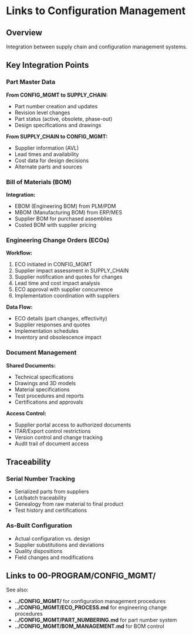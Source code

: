 # Links to Configuration Management

## Overview

Integration between supply chain and configuration management systems.

## Key Integration Points

### Part Master Data
**From CONFIG_MGMT to SUPPLY_CHAIN:**
- Part number creation and updates
- Revision level changes
- Part status (active, obsolete, phase-out)
- Design specifications and drawings

**From SUPPLY_CHAIN to CONFIG_MGMT:**
- Supplier information (AVL)
- Lead times and availability
- Cost data for design decisions
- Alternate parts and sources

### Bill of Materials (BOM)
**Integration:**
- EBOM (Engineering BOM) from PLM/PDM
- MBOM (Manufacturing BOM) from ERP/MES
- Supplier BOM for purchased assemblies
- Costed BOM with supplier pricing

### Engineering Change Orders (ECOs)
**Workflow:**
1. ECO initiated in CONFIG_MGMT
2. Supplier impact assessment in SUPPLY_CHAIN
3. Supplier notification and quotes for changes
4. Lead time and cost impact analysis
5. ECO approval with supplier concurrence
6. Implementation coordination with suppliers

**Data Flow:**
- ECO details (part changes, effectivity)
- Supplier responses and quotes
- Implementation schedules
- Inventory and obsolescence impact

### Document Management
**Shared Documents:**
- Technical specifications
- Drawings and 3D models
- Material specifications
- Test procedures and reports
- Certifications and approvals

**Access Control:**
- Supplier portal access to authorized documents
- ITAR/Export control restrictions
- Version control and change tracking
- Audit trail of document access

## Traceability

### Serial Number Tracking
- Serialized parts from suppliers
- Lot/batch traceability
- Genealogy from raw material to final product
- Test history and certifications

### As-Built Configuration
- Actual configuration vs. design
- Supplier substitutions and deviations
- Quality dispositions
- Field changes and modifications

## Links to 00-PROGRAM/CONFIG_MGMT/

See also:
- **../CONFIG_MGMT/** for configuration management procedures
- **../CONFIG_MGMT/ECO_PROCESS.md** for engineering change procedures
- **../CONFIG_MGMT/PART_NUMBERING.md** for part number system
- **../CONFIG_MGMT/BOM_MANAGEMENT.md** for BOM control
